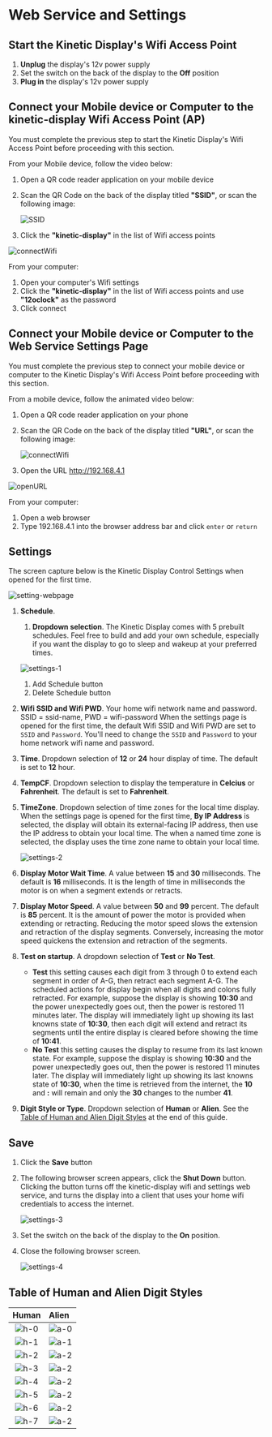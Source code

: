 # Web Service and Settings

## Start the Kinetic Display's Wifi Access Point

1. **Unplug** the display's 12v power supply
1. Set the switch on the back of the display to the **Off** position
1. **Plug in** the display's 12v power supply

## Connect your Mobile device or Computer to the **kinetic-display** Wifi Access Point (AP)

You must complete the previous step to start the Kinetic Display's Wifi Access Point before proceeding with this section.

From your Mobile device, follow the video below:

1. Open a QR code reader application on your mobile device
2. Scan the QR Code on the back of the display titled **"SSID"**, or scan the following image:

    ![SSID](../img/QRcodes/kinetic-display-ssid.webp)

3. Click the **"kinetic-display"** in the list of Wifi access points

![connectWifi](../img/user-guide-wifi/connectWifi.webp)

From your computer:

1. Open your computer's Wifi settings
2. Click the **"kinetic-display"** in the list of Wifi access points and use **"12oclock"** as the password
3. Click connect

## Connect your Mobile device or Computer to the Web Service Settings Page

You must complete the previous step to connect your mobile device or computer to the Kinetic Display's Wifi Access Point before proceeding with this section.

From a mobile device, follow the animated video below:

1. Open a QR code reader application on your phone
1. Scan the QR Code on the back of the display titled **"URL"**, or scan the following image:

    ![connectWifi](../img/QRcodes/kinetic-display-url.webp)

1. Open the URL http://192.168.4.1

![openURL](../img/user-guide-wifi/getURL.webp)

From your computer:

1. Open a web browser
2. Type 192.168.4.1 into the browser address bar and click `enter` or `return`

## Settings

The screen capture below is the Kinetic Display Control Settings when opened for the first time.

![setting-webpage](../img/user-guide-settings/settings-overview.webp)

1. **Schedule**.
    1. **Dropdown selection**. The Kinetic Display comes with 5 prebuilt schedules. Feel free to build and add your own schedule, especially if you want the display to go to sleep and wakeup at your preferred times.

    ![settings-1](../img/user-guide-settings/settings-1.webp)

    1. Add Schedule button
    1. Delete Schedule button

1. **Wifi SSID and Wifi PWD**. Your home wifi network name and password. SSID = ssid-name, PWD = wifi-password When the settings page is opened for the first time, the default Wifi SSID and Wifi PWD are set to ```SSID``` and ```Password```. You'll need to change the ```SSID``` and ```Password``` to your home network wifi name and password.
1. **Time**. Dropdown selection of **12** or **24** hour display of time. The default is set to **12** hour.
1. **TempCF**. Dropdown selection to display the temperature in **Celcius** or **Fahrenheit**. The default is set to **Fahrenheit**.
1. **TimeZone**. Dropdown selection of time zones for the local time display. When the settings page is opened for the first time, **By IP Address** is selected, the display will obtain its external-facing IP address, then use the IP address to obtain your local time. The when a named time zone is selected, the display uses the time zone name to obtain your local time.

    ![settings-2](../img/user-guide-settings/settings-2.webp)

1. **Display Motor Wait Time**. A value between **15** and **30** milliseconds.  The default is **16** milliseconds. It is the length of time in milliseconds the motor is on when a segment extends or retracts.
1. **Display Motor Speed**. A value between **50** and **99** percent. The default is **85** percent. It is the amount of power the motor is provided when extending or retracting. Reducing the motor speed slows the extension and retraction of the display segments. Conversely, increasing the motor speed quickens the extension and retraction of the segments.
1. **Test on startup**. A dropdown selection of **Test** or **No Test**.
    - **Test** this setting causes each digit from 3 through 0 to extend each segment in order of A-G, then retract each segment A-G. The scheduled actions for display begin when all digits and colons fully retracted. For example, suppose the display is showing **10:30** and the power unexpectedly goes out, then the power is restored 11 minutes later. The display will immediately light up showing its last knowns state of **10:30**, then each digit will extend and retract its segments until the entire display is cleared before showing the time of **10:41**.
    - **No Test** this setting causes the display to resume from its last known state.  For example, suppose the display is showing **10:30** and the power unexpectedly goes out, then the power is restored 11 minutes later. The display will immediately light up showing its last knowns state of **10:30**, when the time is retrieved from the internet, the **10** and **:** will remain and only the **30** changes to the number **41**.
1. **Digit Style or Type**. Dropdown selection of **Human** or **Alien**. See the [Table of Human and Alien Digit Styles](#table-of-human-and-alien-digit-styles) at the end of this guide.

## Save

1. Click the **Save** button
1. The following browser screen appears, click the **Shut Down** button. Clicking the button turns off the kinetic-display wifi and settings web service, and turns the display into a client that uses your home wifi credentials to access the internet.

    ![settings-3](../img/user-guide-settings/settings-3.webp)

1. Set the switch on the back of the display to the **On** position.
1. Close the following browser screen.

    ![settings-4](../img/user-guide-settings/settings-4.webp)

## Table of Human and Alien Digit Styles

| Human | Alien |
| :---: | :--- |
| ![h-0](../img/digits/digit-0.webp) | ![a-0](../img/digits/digit-alien-0.webp) |
| ![h-1](../img/digits/digit-1.webp) | ![a-1](../img/digits/digit-alien-1.webp) |
| ![h-2](../img/digits/digit-2.webp) | ![a-2](../img/digits/digit-alien-2.webp) |
| ![h-3](../img/digits/digit-3.webp) | ![a-2](../img/digits/digit-alien-3.webp) |
| ![h-4](../img/digits/digit-4.webp) | ![a-2](../img/digits/digit-alien-4.webp) |
| ![h-5](../img/digits/digit-5.webp) | ![a-2](../img/digits/digit-alien-5.webp) |
| ![h-6](../img/digits/digit-6.webp) | ![a-2](../img/digits/digit-alien-6.webp) |
| ![h-7](../img/digits/digit-7.webp) | ![a-2](../img/digits/digit-alien-7.webp) |